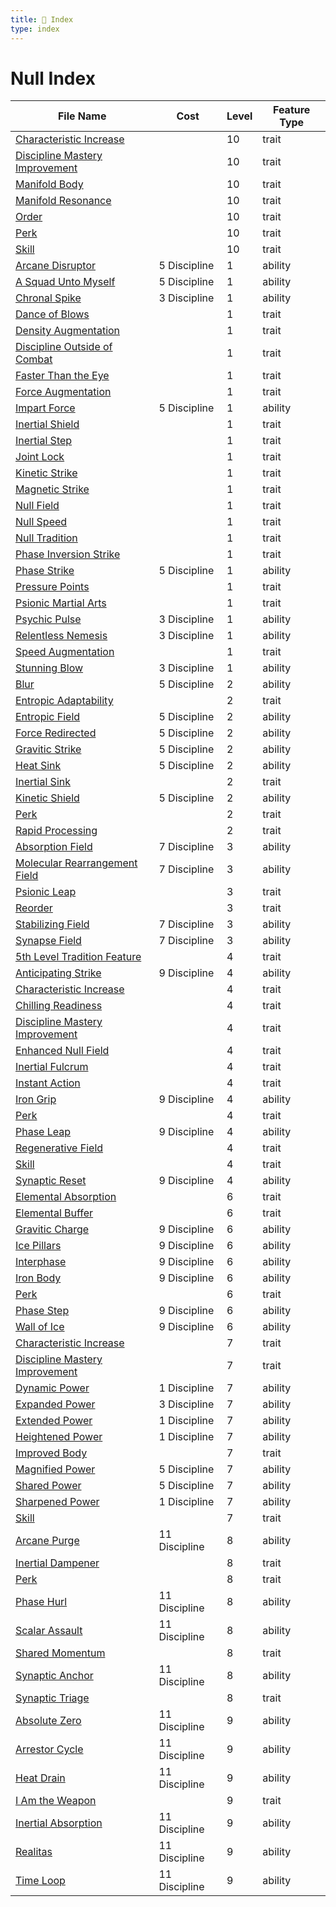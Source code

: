 ```yaml
---
title: 📑 Index
type: index
---
```


# Null Index

| File Name                                                                                     | Cost          | Level | Feature Type |
| --------------------------------------------------------------------------------------------- | ------------- | ----- | ------------ |
| [Characteristic Increase](../10th-Level%20Features/Characteristic%20Increase)                 |               | 10    | trait        |
| [Discipline Mastery Improvement](../10th-Level%20Features/Discipline%20Mastery%20Improvement) |               | 10    | trait        |
| [Manifold Body](../10th-Level%20Features/Manifold%20Body)                                     |               | 10    | trait        |
| [Manifold Resonance](../10th-Level%20Features/Manifold%20Resonance)                           |               | 10    | trait        |
| [Order](../10th-Level%20Features/Order)                                                       |               | 10    | trait        |
| [Perk](../10th-Level%20Features/Perk)                                                         |               | 10    | trait        |
| [Skill](../10th-Level%20Features/Skill)                                                       |               | 10    | trait        |
| [Arcane Disruptor](../1st-Level%20Features/Arcane%20Disruptor)                                | 5 Discipline  | 1     | ability      |
| [A Squad Unto Myself](../1st-Level%20Features/A%20Squad%20Unto%20Myself)                      | 5 Discipline  | 1     | ability      |
| [Chronal Spike](../1st-Level%20Features/Chronal%20Spike)                                      | 3 Discipline  | 1     | ability      |
| [Dance of Blows](../1st-Level%20Features/Dance%20of%20Blows)                                  |               | 1     | trait        |
| [Density Augmentation](../1st-Level%20Features/Density%20Augmentation)                        |               | 1     | trait        |
| [Discipline Outside of Combat](../1st-Level%20Features/Discipline%20Outside%20of%20Combat)    |               | 1     | trait        |
| [Faster Than the Eye](../1st-Level%20Features/Faster%20Than%20the%20Eye)                      |               | 1     | trait        |
| [Force Augmentation](../1st-Level%20Features/Force%20Augmentation)                            |               | 1     | trait        |
| [Impart Force](../1st-Level%20Features/Impart%20Force)                                        | 5 Discipline  | 1     | ability      |
| [Inertial Shield](../1st-Level%20Features/Inertial%20Shield)                                  |               | 1     | trait        |
| [Inertial Step](../1st-Level%20Features/Inertial%20Step)                                      |               | 1     | trait        |
| [Joint Lock](../1st-Level%20Features/Joint%20Lock)                                            |               | 1     | trait        |
| [Kinetic Strike](../1st-Level%20Features/Kinetic%20Strike)                                    |               | 1     | trait        |
| [Magnetic Strike](../1st-Level%20Features/Magnetic%20Strike)                                  |               | 1     | trait        |
| [Null Field](../1st-Level%20Features/Null%20Field)                                            |               | 1     | trait        |
| [Null Speed](../1st-Level%20Features/Null%20Speed)                                            |               | 1     | trait        |
| [Null Tradition](../1st-Level%20Features/Null%20Tradition)                                    |               | 1     | trait        |
| [Phase Inversion Strike](../1st-Level%20Features/Phase%20Inversion%20Strike)                  |               | 1     | trait        |
| [Phase Strike](../1st-Level%20Features/Phase%20Strike)                                        | 5 Discipline  | 1     | ability      |
| [Pressure Points](../1st-Level%20Features/Pressure%20Points)                                  |               | 1     | trait        |
| [Psionic Martial Arts](../1st-Level%20Features/Psionic%20Martial%20Arts)                      |               | 1     | trait        |
| [Psychic Pulse](../1st-Level%20Features/Psychic%20Pulse)                                      | 3 Discipline  | 1     | ability      |
| [Relentless Nemesis](../1st-Level%20Features/Relentless%20Nemesis)                            | 3 Discipline  | 1     | ability      |
| [Speed Augmentation](../1st-Level%20Features/Speed%20Augmentation)                            |               | 1     | trait        |
| [Stunning Blow](../1st-Level%20Features/Stunning%20Blow)                                      | 3 Discipline  | 1     | ability      |
| [Blur](../2nd-Level%20Features/Blur)                                                          | 5 Discipline  | 2     | ability      |
| [Entropic Adaptability](../2nd-Level%20Features/Entropic%20Adaptability)                      |               | 2     | trait        |
| [Entropic Field](../2nd-Level%20Features/Entropic%20Field)                                    | 5 Discipline  | 2     | ability      |
| [Force Redirected](../2nd-Level%20Features/Force%20Redirected)                                | 5 Discipline  | 2     | ability      |
| [Gravitic Strike](../2nd-Level%20Features/Gravitic%20Strike)                                  | 5 Discipline  | 2     | ability      |
| [Heat Sink](../2nd-Level%20Features/Heat%20Sink)                                              | 5 Discipline  | 2     | ability      |
| [Inertial Sink](../2nd-Level%20Features/Inertial%20Sink)                                      |               | 2     | trait        |
| [Kinetic Shield](../2nd-Level%20Features/Kinetic%20Shield)                                    | 5 Discipline  | 2     | ability      |
| [Perk](../2nd-Level%20Features/Perk)                                                          |               | 2     | trait        |
| [Rapid Processing](../2nd-Level%20Features/Rapid%20Processing)                                |               | 2     | trait        |
| [Absorption Field](../3rd-Level%20Features/Absorption%20Field)                                | 7 Discipline  | 3     | ability      |
| [Molecular Rearrangement Field](../3rd-Level%20Features/Molecular%20Rearrangement%20Field)    | 7 Discipline  | 3     | ability      |
| [Psionic Leap](../3rd-Level%20Features/Psionic%20Leap)                                        |               | 3     | trait        |
| [Reorder](../3rd-Level%20Features/Reorder)                                                    |               | 3     | trait        |
| [Stabilizing Field](../3rd-Level%20Features/Stabilizing%20Field)                              | 7 Discipline  | 3     | ability      |
| [Synapse Field](../3rd-Level%20Features/Synapse%20Field)                                      | 7 Discipline  | 3     | ability      |
| [5th Level Tradition Feature](../4th-Level%20Features/5th%20Level%20Tradition%20Feature)      |               | 4     | trait        |
| [Anticipating Strike](../4th-Level%20Features/Anticipating%20Strike)                          | 9 Discipline  | 4     | ability      |
| [Characteristic Increase](../4th-Level%20Features/Characteristic%20Increase)                  |               | 4     | trait        |
| [Chilling Readiness](../4th-Level%20Features/Chilling%20Readiness)                            |               | 4     | trait        |
| [Discipline Mastery Improvement](../4th-Level%20Features/Discipline%20Mastery%20Improvement)  |               | 4     | trait        |
| [Enhanced Null Field](../4th-Level%20Features/Enhanced%20Null%20Field)                        |               | 4     | trait        |
| [Inertial Fulcrum](../4th-Level%20Features/Inertial%20Fulcrum)                                |               | 4     | trait        |
| [Instant Action](../4th-Level%20Features/Instant%20Action)                                    |               | 4     | trait        |
| [Iron Grip](../4th-Level%20Features/Iron%20Grip)                                              | 9 Discipline  | 4     | ability      |
| [Perk](../4th-Level%20Features/Perk)                                                          |               | 4     | trait        |
| [Phase Leap](../4th-Level%20Features/Phase%20Leap)                                            | 9 Discipline  | 4     | ability      |
| [Regenerative Field](../4th-Level%20Features/Regenerative%20Field)                            |               | 4     | trait        |
| [Skill](../4th-Level%20Features/Skill)                                                        |               | 4     | trait        |
| [Synaptic Reset](../4th-Level%20Features/Synaptic%20Reset)                                    | 9 Discipline  | 4     | ability      |
| [Elemental Absorption](../6th-Level%20Features/Elemental%20Absorption)                        |               | 6     | trait        |
| [Elemental Buffer](../6th-Level%20Features/Elemental%20Buffer)                                |               | 6     | trait        |
| [Gravitic Charge](../6th-Level%20Features/Gravitic%20Charge)                                  | 9 Discipline  | 6     | ability      |
| [Ice Pillars](../6th-Level%20Features/Ice%20Pillars)                                          | 9 Discipline  | 6     | ability      |
| [Interphase](../6th-Level%20Features/Interphase)                                              | 9 Discipline  | 6     | ability      |
| [Iron Body](../6th-Level%20Features/Iron%20Body)                                              | 9 Discipline  | 6     | ability      |
| [Perk](../6th-Level%20Features/Perk)                                                          |               | 6     | trait        |
| [Phase Step](../6th-Level%20Features/Phase%20Step)                                            | 9 Discipline  | 6     | ability      |
| [Wall of Ice](../6th-Level%20Features/Wall%20of%20Ice)                                        | 9 Discipline  | 6     | ability      |
| [Characteristic Increase](../7th-Level%20Features/Characteristic%20Increase)                  |               | 7     | trait        |
| [Discipline Mastery Improvement](../7th-Level%20Features/Discipline%20Mastery%20Improvement)  |               | 7     | trait        |
| [Dynamic Power](../7th-Level%20Features/Dynamic%20Power)                                      | 1 Discipline  | 7     | ability      |
| [Expanded Power](../7th-Level%20Features/Expanded%20Power)                                    | 3 Discipline  | 7     | ability      |
| [Extended Power](../7th-Level%20Features/Extended%20Power)                                    | 1 Discipline  | 7     | ability      |
| [Heightened Power](../7th-Level%20Features/Heightened%20Power)                                | 1 Discipline  | 7     | ability      |
| [Improved Body](../7th-Level%20Features/Improved%20Body)                                      |               | 7     | trait        |
| [Magnified Power](../7th-Level%20Features/Magnified%20Power)                                  | 5 Discipline  | 7     | ability      |
| [Shared Power](../7th-Level%20Features/Shared%20Power)                                        | 5 Discipline  | 7     | ability      |
| [Sharpened Power](../7th-Level%20Features/Sharpened%20Power)                                  | 1 Discipline  | 7     | ability      |
| [Skill](../7th-Level%20Features/Skill)                                                        |               | 7     | trait        |
| [Arcane Purge](../8th-Level%20Features/Arcane%20Purge)                                        | 11 Discipline | 8     | ability      |
| [Inertial Dampener](../8th-Level%20Features/Inertial%20Dampener)                              |               | 8     | trait        |
| [Perk](../8th-Level%20Features/Perk)                                                          |               | 8     | trait        |
| [Phase Hurl](../8th-Level%20Features/Phase%20Hurl)                                            | 11 Discipline | 8     | ability      |
| [Scalar Assault](../8th-Level%20Features/Scalar%20Assault)                                    | 11 Discipline | 8     | ability      |
| [Shared Momentum](../8th-Level%20Features/Shared%20Momentum)                                  |               | 8     | trait        |
| [Synaptic Anchor](../8th-Level%20Features/Synaptic%20Anchor)                                  | 11 Discipline | 8     | ability      |
| [Synaptic Triage](../8th-Level%20Features/Synaptic%20Triage)                                  |               | 8     | trait        |
| [Absolute Zero](../9th-Level%20Features/Absolute%20Zero)                                      | 11 Discipline | 9     | ability      |
| [Arrestor Cycle](../9th-Level%20Features/Arrestor%20Cycle)                                    | 11 Discipline | 9     | ability      |
| [Heat Drain](../9th-Level%20Features/Heat%20Drain)                                            | 11 Discipline | 9     | ability      |
| [I Am the Weapon](../9th-Level%20Features/I%20Am%20the%20Weapon)                              |               | 9     | trait        |
| [Inertial Absorption](../9th-Level%20Features/Inertial%20Absorption)                          | 11 Discipline | 9     | ability      |
| [Realitas](../9th-Level%20Features/Realitas)                                                  | 11 Discipline | 9     | ability      |
| [Time Loop](../9th-Level%20Features/Time%20Loop)                                              | 11 Discipline | 9     | ability      |
